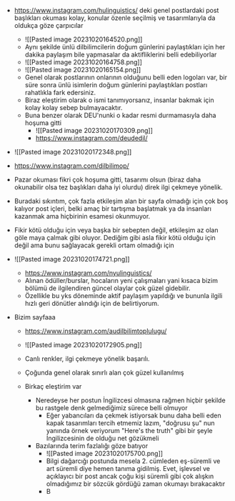 - https://www.instagram.com/hulinguistics/ deki genel postlardaki post başlıkları okuması kolay, konular özenle seçilmiş ve tasarımlarıyla da oldukça göze çarpıcılar
	- ![[Pasted image 20231020164520.png]] 
	-  Aynı şekilde ünlü dilbilimcilerin doğum günlerini paylaştıkları için her dakika paylaşım bile yapmasalar da aktifliklerini belli edebiliyorlar
	- ![[Pasted image 20231020164758.png]]
	- ![[Pasted image 20231020165154.png]]
	- Genel olarak postlarının onlarının olduğunu belli eden logoları var, bir süre sonra ünlü isimlerin doğum günlerini paylaştıkları postları rahatlıkla fark edersiniz. 
	- Biraz eleştirim olarak o ismi tanımıyorsanız, insanlar bakmak için kolay kolay sebep bulmayacaktır. 
	-  Buna benzer olarak DEU'nunki o kadar resmi durmamasıyla daha hoşuma gitti
		- ![[Pasted image 20231020170309.png]]
		- https://www.instagram.com/deudedil/



- ![[Pasted image 20231020172348.png]]
- https://www.instagram.com/dilbilimop/
- Pazar okuması fikri çok hoşuma gitti, tasarımı olsun (biraz daha okunabilir olsa tez başlıkları daha iyi olurdu) direk ilgi çekmeye yönelik.
- Buradaki sıkıntım, çok fazla etkileşim alan bir sayfa olmadığı için çok boş kalıyor post içleri, belki amaç bir tartışma başlatmak ya da insanları kazanmak ama hiçbirinin esamesi okunmuyor.
- Fikir kötü olduğu için veya başka bir sebepten değil, etkileşim az olan göle maya çalmak gibi oluyor. Dediğim gibi asla fikir kötü olduğu için değil ama bunu sağlayacak gerekli ortam olmadığı için

- ![[Pasted image 20231020174721.png]]
	- https://www.instagram.com/nyulinguistics/
	- Alınan ödüller/burslar, hocaların yeni çalışmaları yani kısaca bizim bölümü de ilgilendiren güncel olaylar çok güzel gidebilir.
	- Özellikle bu yks döneminde aktif paylaşım yapıldığı ve bununla ilgili hızlı geri dönütler alındığı için de belirtiyorum.



- Bizim sayfaaa
	- https://www.instagram.com/audilbilimtoplulugu/
	- ![[Pasted image 20231020172905.png]]
	- Canlı renkler, ilgi çekmeye yönelik başarılı.
	- Çoğunda genel olarak sınırlı alan çok güzel kullanılmış

	- Birkaç eleştirim var
		- Neredeyse her postun İngilizcesi olmasına rağmen hiçbir şekilde bu rastgele denk gelmediğimiz sürece belli olmuyor
			- Eğer yabancıları da çekmek istiyorsak bunu daha belli eden kapak tasarımları tercih etmemiz lazım, "doğrusu şu" nun yanında örnek veriyorum "Here's the truth" gibi bir şeyle İngilizcesinin de olduğu net gözükmeli
		- Bazılarında terim fazlalığı göze batıyor
			- ![[Pasted image 20231020175700.png]]
			- Bilgi dağarcığı postunda mesela 2. cümleden eş-süremli ve art süremli diye hemen tanıma gidilmiş. Evet, işlevsel ve açıklayıcı bir post ancak çoğu kişi süremli gibi çok alışkın olmadığımız bir sözcük gördüğü zaman okumayı bırakacaktır
			- B